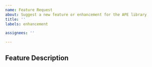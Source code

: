 ```yaml
---
name: Feature Request
about: Suggest a new feature or enhancement for the APE library
title: ''
labels: enhancement

assignees: ''

---
```


## Feature Description
<!-- Provide a clear and concise description of the feature or enhancement you're proposing. -->
